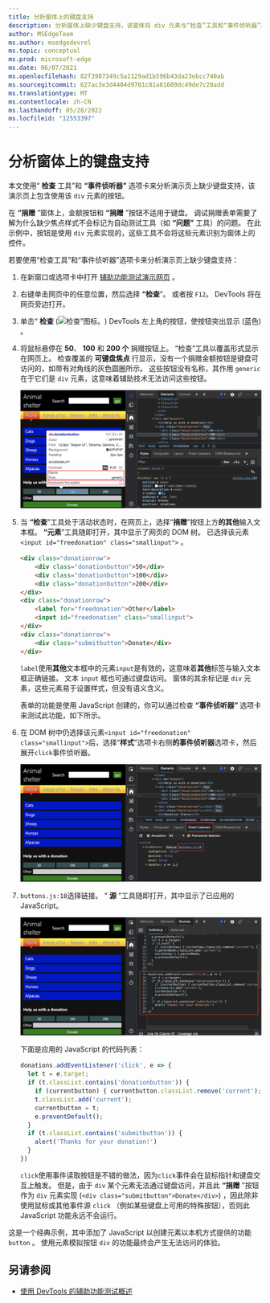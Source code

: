 ```yaml
---
title: 分析窗体上的键盘支持
description: 分析窗体上缺少键盘支持，该窗体将 div 元素与“检查”工具和“事件侦听器”选项卡配合使用。
author: MSEdgeTeam
ms.author: msedgedevrel
ms.topic: conceptual
ms.prod: microsoft-edge
ms.date: 06/07/2021
ms.openlocfilehash: 82f3987349c5a1129ad1b596b43da23ebcc740ab
ms.sourcegitcommit: 627ac3e3d4404d9701c81a81609dc49de7c28add
ms.translationtype: MT
ms.contentlocale: zh-CN
ms.lasthandoff: 05/28/2022
ms.locfileid: "12553397"
---
```

# <a name="analyze-keyboard-support-on-forms"></a>分析窗体上的键盘支持

本文使用“ **检查** 工具”和 **“事件侦听器”** 选项卡来分析演示页上缺少键盘支持，该演示页上包含使用该 `div` 元素的按钮。

在 **“捐赠** ”窗体上，金额按钮和 **“捐赠** ”按钮不适用于键盘。  调试捐赠表单需要了解为什么缺少焦点样式不会标记为自动测试工具（如 **“问题”** 工具）的问题。  在此示例中，按钮是使用 `div` 元素实现的，这些工具不会将这些元素识别为窗体上的控件。

若要使用“检查工具”和“事件侦听器”选项卡来分析演示页上缺少键盘支持：

<!-- 1. Inspect tool: Accessibility section: keyboard-focusable row -->

1. 在新窗口或选项卡中打开 [辅助功能测试演示网页](https://microsoftedge.github.io/Demos/devtools-a11y-testing/) 。

1. 右键单击网页中的任意位置，然后选择 **“检查**”。  或者按 `F12`。  DevTools 将在网页旁边打开。

1. 单击“ **检查** (![检查”图标。](../media/inspect-tool-icon-light-theme.png)) DevTools 左上角的按钮，使按钮突出显示 (蓝色) 。

1. 将鼠标悬停在 **50**、 **100** 和 **200 个** 捐赠按钮上。  “检查”工具以覆盖形式显示在网页上。  检查覆盖的 **可键盘焦点** 行显示，没有一个捐赠金额按钮是键盘可访问的，如带有对角线的灰色圆圈所示。  这些按钮没有名称，其作用 `generic` 在于它们是 `div` 元素，这意味着辅助技术无法访问这些按钮。

   ![检查窗体的按钮表明它们无法访问键盘。](../media/a11y-testing-donation-button-info.msft.png)

1. 当 **“检查**”工具处于活动状态时，在网页上，选择“**捐赠**”按钮上方**的其他**输入文本框。  **“元素**”工具随即打开，其中显示了网页的 DOM 树。  已选择该元素 `<input id="freedonation" class="smallinput">` 。

   ```html
   <div class="donationrow">
       <div class="donationbutton">50</div>
       <div class="donationbutton">100</div>
       <div class="donationbutton">200</div>
   </div>
   <div class="donationrow">
       <label for="freedonation">Other</label>
       <input id="freedonation" class="smallinput">
   </div>
   <div class="donationrow">
       <div class="submitbutton">Donate</div>
   </div>
   ```

   `label`使用**其他**文本框中的元素`input`是有效的，这意味着**其他**标签与输入文本框正确链接。  文本 `input` 框也可通过键盘访问。  窗体的其余标记是 `div` 元素，这些元素易于设置样式，但没有语义含义。

   <!-- 2. Elements tool: Event Listeners tab -->

   表单的功能是使用 JavaScript 创建的，你可以通过检查 **“事件侦听器”** 选项卡来测试此功能，如下所示。

1. 在 DOM 树中仍选择该元素`<input id="freedonation" class="smallinput">`后，选择“**样式**”选项卡右侧**的事件侦听器**选项卡，然后展开`click`事件侦听器。

   ![事件侦听器工具显示使窗体正常运行的 JavaScript 所在位置。](../media/a11y-testing-event-handlers-on-button.msft.png)

1. `buttons.js:18`选择链接。  “ **源** ”工具随即打开，其中显示了已应用的 JavaScript。

   ![负责捐赠表单功能的 JavaScript，如“源”工具中所示。](../media/a11y-testing-form-handling-javascript.msft.png)

   下面是应用的 JavaScript 的代码列表：

    ```javascript
    donations.addEventListener('click', e => {
      let t = e.target;
      if (t.classList.contains('donationbutton')) {
        if (currentbutton) { currentbutton.classList.remove('current'); }
        t.classList.add('current');
        currentbutton = t;
        e.preventDefault();
      }
      if (t.classList.contains('submitbutton')) {
        alert('Thanks for your donation!')
      }
    })
    ```
    
   `click`使用事件读取按钮是不错的做法，因为`click`事件会在鼠标指针和键盘交互上触发。  但是，由于 `div` 某个元素无法通过键盘访问，并且此 **“捐赠** ”按钮作为 `div` 元素实现 (`<div class="submitbutton">Donate</div>`) ，因此除非使用鼠标或其他事件源 `click` （例如某些键盘上可用的特殊按钮），否则此 JavaScript 功能永远不会运行。

这是一个经典示例，其中添加了 JavaScript 以创建元素以本机方式提供的功能 `button` 。  使用元素模拟按钮 `div` 的功能最终会产生无法访问的体验。


<!-- ====================================================================== -->
## <a name="see-also"></a>另请参阅

*  [使用 DevTools 的辅助功能测试概述](accessibility-testing-in-devtools.md)
